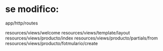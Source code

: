 # se modifico:
 
app/http/routes


resources/views/welcome
resources/views/template/layout
resources/views/producto/index
resources/views/producto/partials/from
resources/views/producto/fotmulario/create
